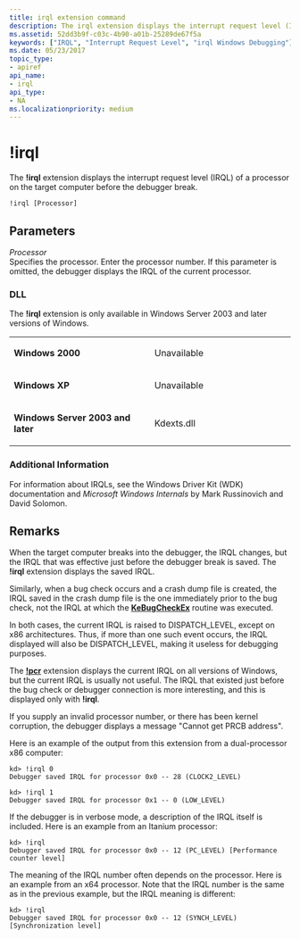 ```yaml
---
title: irql extension command
description: The irql extension displays the interrupt request level (IRQL) of a processor on the target computer before the debugger break.
ms.assetid: 52dd3b9f-c03c-4b90-a01b-25289de67f5a
keywords: ["IRQL", "Interrupt Request Level", "irql Windows Debugging"]
ms.date: 05/23/2017
topic_type:
- apiref
api_name:
- irql
api_type:
- NA
ms.localizationpriority: medium
---
```


# !irql


The **!irql** extension displays the interrupt request level (IRQL) of a processor on the target computer before the debugger break.

```dbgcmd
!irql [Processor] 
```

## <span id="ddk__irql_dbg"></span><span id="DDK__IRQL_DBG"></span>Parameters


<span id="_______Processor______"></span><span id="_______processor______"></span><span id="_______PROCESSOR______"></span> *Processor*   
Specifies the processor. Enter the processor number. If this parameter is omitted, the debugger displays the IRQL of the current processor.

### <span id="DLL"></span><span id="dll"></span>DLL

The **!irql** extension is only available in Windows Server 2003 and later versions of Windows.

<table>
<colgroup>
<col width="50%" />
<col width="50%" />
</colgroup>
<tbody>
<tr class="odd">
<td align="left"><p><strong>Windows 2000</strong></p></td>
<td align="left"><p>Unavailable</p></td>
</tr>
<tr class="even">
<td align="left"><p><strong>Windows XP</strong></p></td>
<td align="left"><p>Unavailable</p></td>
</tr>
<tr class="odd">
<td align="left"><p><strong>Windows Server 2003 and later</strong></p></td>
<td align="left"><p>Kdexts.dll</p></td>
</tr>
</tbody>
</table>

 

### <span id="Additional_Information"></span><span id="additional_information"></span><span id="ADDITIONAL_INFORMATION"></span>Additional Information

For information about IRQLs, see the Windows Driver Kit (WDK) documentation and *Microsoft Windows Internals* by Mark Russinovich and David Solomon.

Remarks
-------

When the target computer breaks into the debugger, the IRQL changes, but the IRQL that was effective just before the debugger break is saved. The **!irql** extension displays the saved IRQL.

Similarly, when a bug check occurs and a crash dump file is created, the IRQL saved in the crash dump file is the one immediately prior to the bug check, not the IRQL at which the [**KeBugCheckEx**](https://docs.microsoft.com/windows-hardware/drivers/ddi/wdm/nf-wdm-kebugcheckex) routine was executed.

In both cases, the current IRQL is raised to DISPATCH\_LEVEL, except on x86 architectures. Thus, if more than one such event occurs, the IRQL displayed will also be DISPATCH\_LEVEL, making it useless for debugging purposes.

The [**!pcr**](-pcr.md) extension displays the current IRQL on all versions of Windows, but the current IRQL is usually not useful. The IRQL that existed just before the bug check or debugger connection is more interesting, and this is displayed only with **!irql**.

If you supply an invalid processor number, or there has been kernel corruption, the debugger displays a message "Cannot get PRCB address".

Here is an example of the output from this extension from a dual-processor x86 computer:

```dbgcmd
kd> !irql 0
Debugger saved IRQL for processor 0x0 -- 28 (CLOCK2_LEVEL)

kd> !irql 1
Debugger saved IRQL for processor 0x1 -- 0 (LOW_LEVEL)
```

If the debugger is in verbose mode, a description of the IRQL itself is included. Here is an example from an Itanium processor:

```dbgcmd
kd> !irql
Debugger saved IRQL for processor 0x0 -- 12 (PC_LEVEL) [Performance counter level]
```

The meaning of the IRQL number often depends on the processor. Here is an example from an x64 processor. Note that the IRQL number is the same as in the previous example, but the IRQL meaning is different:

```dbgcmd
kd> !irql
Debugger saved IRQL for processor 0x0 -- 12 (SYNCH_LEVEL) [Synchronization level]
```

 

 





